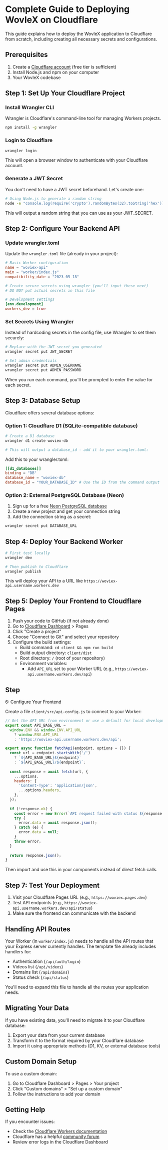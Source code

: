 # Complete Guide to Deploying WovIeX on Cloudflare

This guide explains how to deploy the WovIeX application to Cloudflare from scratch, including creating all necessary secrets and configurations.

## Prerequisites

1. Create a [Cloudflare account](https://dash.cloudflare.com/sign-up) (free tier is sufficient)
2. Install Node.js and npm on your computer
3. Your WovIeX codebase

## Step 1: Set Up Your Cloudflare Project

### Install Wrangler CLI

Wrangler is Cloudflare's command-line tool for managing Workers projects.

```bash
npm install -g wrangler
```

### Login to Cloudflare

```bash
wrangler login
```

This will open a browser window to authenticate with your Cloudflare account.

### Generate a JWT Secret

You don't need to have a JWT secret beforehand. Let's create one:

```bash
# Using Node.js to generate a random string
node -e "console.log(require('crypto').randomBytes(32).toString('hex'))"
```

This will output a random string that you can use as your JWT_SECRET.

## Step 2: Configure Your Backend API

### Update wrangler.toml

Update the `wrangler.toml` file (already in your project):

```toml
# Basic Worker configuration
name = "woviex-api"
main = "worker/index.js"
compatibility_date = "2023-05-18"

# Create secure secrets using wrangler (you'll input these next)
# DO NOT put actual secrets in this file

# Development settings
[env.development]
workers_dev = true
```

### Set Secrets Using Wrangler

Instead of hardcoding secrets in the config file, use Wrangler to set them securely:

```bash
# Replace with the JWT secret you generated
wrangler secret put JWT_SECRET

# Set admin credentials
wrangler secret put ADMIN_USERNAME
wrangler secret put ADMIN_PASSWORD
```

When you run each command, you'll be prompted to enter the value for each secret.

## Step 3: Database Setup

Cloudflare offers several database options:

### Option 1: Cloudflare D1 (SQLite-compatible database)

```bash
# Create a D1 database
wrangler d1 create woviex-db

# This will output a database_id - add it to your wrangler.toml:
```

Add this to your wrangler.toml:
```toml
[[d1_databases]]
binding = "DB"
database_name = "woviex-db"
database_id = "YOUR_DATABASE_ID" # Use the ID from the command output
```

### Option 2: External PostgreSQL Database (Neon)

1. Sign up for a free [Neon PostgreSQL database](https://neon.tech)
2. Create a new project and get your connection string
3. Add the connection string as a secret:

```bash
wrangler secret put DATABASE_URL
```

## Step 4: Deploy Your Backend Worker

```bash
# First test locally
wrangler dev

# Then publish to Cloudflare
wrangler publish
```

This will deploy your API to a URL like `https://woviex-api.username.workers.dev`

## Step 5: Deploy Your Frontend to Cloudflare Pages

1. Push your code to GitHub (if not already done)
2. Go to [Cloudflare Dashboard](https://dash.cloudflare.com) > Pages
3. Click "Create a project"
4. Choose "Connect to Git" and select your repository
5. Configure the build settings:
   - Build command: `cd client && npm run build`
   - Build output directory: `client/dist`
   - Root directory: `/` (root of your repository)
   - Environment variables:
     - Add `API_URL` set to your Worker URL (e.g., `https://woviex-api.username.workers.dev/api`)

## Step
6: Configure Your Frontend

Create a file `client/src/api-config.js` to connect to your Worker:

```javascript
// Get the API URL from environment or use a default for local development
export const API_BASE_URL = 
  window.ENV && window.ENV.API_URL 
    ? window.ENV.API_URL 
    : 'https://woviex-api.username.workers.dev/api';

export async function fetchApi(endpoint, options = {}) {
  const url = endpoint.startsWith('/')
    ? `${API_BASE_URL}${endpoint}`
    : `${API_BASE_URL}/${endpoint}`;
    
  const response = await fetch(url, {
    ...options,
    headers: {
      'Content-Type': 'application/json',
      ...options.headers,
    },
  });
  
  if (!response.ok) {
    const error = new Error(`API request failed with status ${response.status}`);
    try {
      error.data = await response.json();
    } catch (e) {
      error.data = null;
    }
    throw error;
  }
  
  return response.json();
}
```

Then import and use this in your components instead of direct fetch calls.

## Step 7: Test Your Deployment

1. Visit your Cloudflare Pages URL (e.g., `https://woviex.pages.dev`)
2. Test API endpoints (e.g., `https://woviex-api.username.workers.dev/api/status`)
3. Make sure the frontend can communicate with the backend

## Handling API Routes

Your Worker (in `worker/index.js`) needs to handle all the API routes that your Express server currently handles. The template file already includes handlers for:

- Authentication (`/api/auth/login`)
- Videos list (`/api/videos`)
- Domains list (`/api/domains`) 
- Status check (`/api/status`)

You'll need to expand this file to handle all the routes your application needs.

## Migrating Your Data

If you have existing data, you'll need to migrate it to your Cloudflare database:

1. Export your data from your current database
2. Transform it to the format required by your Cloudflare database
3. Import it using appropriate methods (D1, KV, or external database tools)

## Custom Domain Setup

To use a custom domain:

1. Go to Cloudflare Dashboard > Pages > Your project
2. Click "Custom domains" > "Set up a custom domain"
3. Follow the instructions to add your domain

## Getting Help

If you encounter issues:
- Check the [Cloudflare Workers documentation](https://developers.cloudflare.com/workers/)
- Cloudflare has a helpful [community forum](https://community.cloudflare.com/)
- Review error logs in the Cloudflare Dashboard